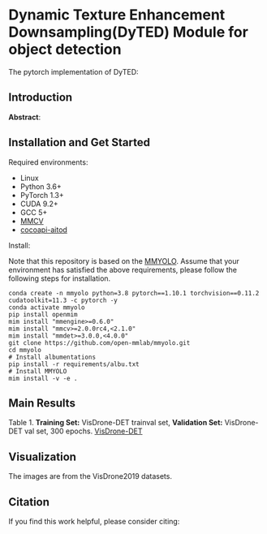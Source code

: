 # Dynamic Texture Enhancement Downsampling(DyTED) Module for object detection
The pytorch implementation of DyTED: 
## Introduction

**Abstract**:



## Installation and Get Started

Required environments:
* Linux
* Python 3.6+
* PyTorch 1.3+
* CUDA 9.2+
* GCC 5+
* [MMCV](https://mmcv.readthedocs.io/en/latest/#installation)
* [cocoapi-aitod](https://github.com/jwwangchn/cocoapi-aitod)


Install:

Note that this repository is based on the [MMYOLO]([https://github.com/open-mmlab/mmdetection](https://github.com/open-mmlab/mmyolo)). Assume that your environment has satisfied the above requirements, please follow the following steps for installation.

```shell script
conda create -n mmyolo python=3.8 pytorch==1.10.1 torchvision==0.11.2 cudatoolkit=11.3 -c pytorch -y
conda activate mmyolo
pip install openmim
mim install "mmengine>=0.6.0"
mim install "mmcv>=2.0.0rc4,<2.1.0"
mim install "mmdet>=3.0.0,<4.0.0"
git clone https://github.com/open-mmlab/mmyolo.git
cd mmyolo
# Install albumentations
pip install -r requirements/albu.txt
# Install MMYOLO
mim install -v -e .
```
## Main Results
Table 1. **Training Set:** VisDrone-DET trainval set, **Validation Set:** VisDrone-DET val set, 300 epochs. [VisDrone-DET]([https://github.com/jwwangchn/AI-TOD](https://github.com/VisDrone/VisDrone-Dataset))

## Visualization
The images are from the VisDrone2019 datasets. 

## Citation
If you find this work helpful, please consider citing:


